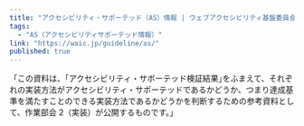 ```yaml
---
title: "アクセシビリティ・サポーテッド（AS）情報 | ウェブアクセシビリティ基盤委員会（WAIC）"
tags:
  - "AS（アクセシビリティサポーテッド情報）"
link: "https://waic.jp/guideline/as/"
published: true
---
```


「この資料は、｢アクセシビリティ・サポーテッド検証結果｣をふまえて、それぞれの実装方法がアクセシビリティ・サポーテッドであるかどうか、つまり達成基準を満たすことのできる実装方法であるかどうかを判断するための参考資料として、作業部会 2（実装）が公開するものです。」
